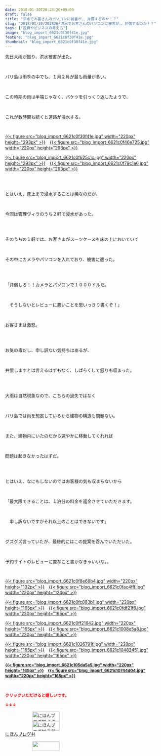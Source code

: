 ```yaml
---
date: 2018-01-30T20:28:26+09:00
draft: false
title: "洪水でお客さんのパソコンに被害が、、弁償するのか！？"
slug: "2018/01/30/202826/洪水でお客さんのパソコンに被害が、、弁償するのか！？"
tags: ["投資やビジネスの考え方"]
image: "blog_import_6621c0f30f41e.jpg"
feature: "blog_import_6621c0f30f41e.jpg"
thumbnail: "blog_import_6621c0f30f41e.jpg"
---
```

<p>先日大雨が振り、洪水被害が出た。</p><p> </p><p>バリ島は雨季の中でも、１月２月が最も雨量が多い。</p><p> </p><p>この時期の雨は半端じゃなく、バケツを引っくり返したようで、</p><p> </p><p>これが数時間も続くと道路が浸水する。</p><p> </p><p><a href="blog_import_6621c0f30f41e.jpg">{{< figure src="blog_import_6621c0f30f41e.jpg" width="220px" height="293px" >}}</a>　<a href="blog_import_6621c0f46e725.jpg">{{< figure src="blog_import_6621c0f46e725.jpg" width="220px" height="293px" >}}</a></p><p><a href="blog_import_6621c0f625c1c.jpg">{{< figure src="blog_import_6621c0f625c1c.jpg" width="220px" height="293px" >}}</a>　<a href="blog_import_6621c0f79c1e6.jpg">{{< figure src="blog_import_6621c0f79c1e6.jpg" width="220px" height="293px" >}}</a></p><p> </p><p><br/>とはいえ、床上まで浸水することは稀なのだが、</p><p> </p><p>今回は管理ヴィラのうち２軒で浸水があった。</p><p> </p><p><br/>そのうちの１軒では、お客さまがスーツケースを床の上においていて</p><p> </p><p>その中にカメラやパソコンを入れており、被害に遭った。</p><p> </p><p><br/>「弁償しろ！！カメラとパソコンで１０００ドルだ。</p><p> </p><p>　そうしないとレビューに悪いことを思いっきり書くぞ！」</p><p> </p><p>お客さまは激怒。</p><p> </p><p><br/>お気の毒だし、申し訳ない気持ちはあるが、</p><p> </p><p>弁償しますとは言えるはずもなく、しばらくして怒りも収まった。</p><p> </p><p><br/>大雨は自然現象なので、こちらの過失ではなく</p><p> </p><p>バリ島では雨を想定しているから建物の構造も問題ない。</p><p> </p><p>また、建物内にいたのだから速やかに移動してくれれば</p><p> </p><p>問題は起きなかったはずだ。</p><p> </p><p><br/>とはいえ、なにもしないのではお客様の気も収まらないから</p><p> </p><p>「最大限できることは、１泊分の料金を返金させていただきます。</p><p> </p><p>　申し訳ないですがそれ以上のことはできないです」</p><p> </p><p>グズグズ言っていたが、最終的にはこの提案を呑んでいただいた。</p><p> </p><p>予約サイトのレビューに変なこと書かなきゃいいな。。</p><p> </p><p><a href="blog_import_6621c0f8e66b4.jpg">{{< figure src="blog_import_6621c0f8e66b4.jpg" width="220px" height="132px" >}}</a>　<a href="blog_import_6621c0fac4fff.jpg">{{< figure src="blog_import_6621c0fac4fff.jpg" width="220px" height="124px" >}}</a></p><p><a href="blog_import_6621c0fc883b1.jpg">{{< figure src="blog_import_6621c0fc883b1.jpg" width="220px" height="165px" >}}</a>　<a href="blog_import_6621c0fdf21f6.jpg">{{< figure src="blog_import_6621c0fdf21f6.jpg" width="220px" height="165px" >}}</a></p><p><a href="blog_import_6621c0ff21642.jpg">{{< figure src="blog_import_6621c0ff21642.jpg" width="220px" height="165px" >}}</a>　<a href="blog_import_6621c1008e5a8.jpg">{{< figure src="blog_import_6621c1008e5a8.jpg" width="220px" height="165px" >}}</a></p><p><a href="blog_import_6621c1026791f.jpg">{{< figure src="blog_import_6621c1026791f.jpg" width="220px" height="165px" >}}</a>　<a href="blog_import_6621c10482451.jpg">{{< figure src="blog_import_6621c10482451.jpg" width="220px" height="165px" >}}</a></p><p><font color="#ff0000" size="2"><strong><a href="blog_import_6621c105da5a5.jpg">{{< figure src="blog_import_6621c105da5a5.jpg" width="220px" height="165px" >}}</a>　<a href="blog_import_6621c10744d04.jpg">{{< figure src="blog_import_6621c10744d04.jpg" width="220px" height="165px" >}}</a></strong></font></p><p> </p><p><font color="#ff0000" size="2"><strong>クリックいただけると嬉しいです。</strong></font></p><p><font color="#ff0000" size="2"><strong>↓↓↓</strong></font></p><p><a href="ranking.html?p_cid=01260127" id="&amp;blogmura_banner" target="_blank"><img alt="にほんブログ村 その他生活ブログ 不動産投資へ" border="0" height="31" src="data:image/svg+xml;charset=utf-8,%3Csvg%20xmlns%3D%22http%3A%2F%2Fwww.w3.org%2F2000%2Fsvg%22%20title%3D%22Placeholder%20for%20Images%22%20role%3D%22presentation%22%20viewBox%3D%220%200%2088%2031%22%20%2F%3E" width="88" data-src="https://img-proxy.blog-video.jp/images?url=http%3A%2F%2Flife.blogmura.com%2Fhudousantoushi%2Fimg%2Fhudousantoushi88_31.gif" style="aspect-ratio: auto 88 / 31;"/><noscript><img alt="にほんブログ村 その他生活ブログ 不動産投資へ" border="0" height="31" src="https://img-proxy.blog-video.jp/images?url=http%3A%2F%2Flife.blogmura.com%2Fhudousantoushi%2Fimg%2Fhudousantoushi88_31.gif" width="88"></noscript></a><br/><a href="ranking.html?p_cid=01260127" target="_blank"><img alt="にほんブログ村 海外生活ブログ バリ島情報へ" border="0" height="31" src="data:image/svg+xml;charset=utf-8,%3Csvg%20xmlns%3D%22http%3A%2F%2Fwww.w3.org%2F2000%2Fsvg%22%20title%3D%22Placeholder%20for%20Images%22%20role%3D%22presentation%22%20viewBox%3D%220%200%2088%2031%22%20%2F%3E" width="88" data-src="https://img-proxy.blog-video.jp/images?url=http%3A%2F%2Foverseas.blogmura.com%2Fbali%2Fimg%2Fbali88_31.gif" style="aspect-ratio: auto 88 / 31;"/><noscript><img alt="にほんブログ村 海外生活ブログ バリ島情報へ" border="0" height="31" src="https://img-proxy.blog-video.jp/images?url=http%3A%2F%2Foverseas.blogmura.com%2Fbali%2Fimg%2Fbali88_31.gif" width="88"></noscript></a><br/><a href="ranking.html?p_cid=01260127" target="_blank">にほんブログ村</a></p><p><a href="link.php?1804582" title="人気ブログランキングへ"><img border="0" height="31" src="data:image/svg+xml;charset=utf-8,%3Csvg%20xmlns%3D%22http%3A%2F%2Fwww.w3.org%2F2000%2Fsvg%22%20title%3D%22Placeholder%20for%20Images%22%20role%3D%22presentation%22%20viewBox%3D%220%200%2088%2031%22%20%2F%3E" width="88" data-src="https://blog.with2.net/img/banner/banner_22.gif" style="aspect-ratio: auto 88 / 31;"/><noscript><img border="0" height="31" src="https://blog.with2.net/img/banner/banner_22.gif" width="88"></noscript></a></p><p> </p>


